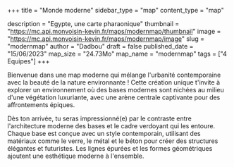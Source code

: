+++
title = "Monde moderne"
sidebar_type = "map"
content_type = "map"

description = "Egypte, une carte pharaonique"
thumbnail = "https://mc.api.monvoisin-kevin.fr/maps/modernmap/thumbnail"
image = "https://mc.api.monvoisin-kevin.fr/maps/modernmap/image"
slug = "modernmap"
author = "Dadbou"
draft = false
published_date = "15/06/2023"
map_size = "24.73Mo"
map_name = "modernmap"
tags = ["4 Equipes"]
+++


Bienvenue dans une map moderne qui mélange l'urbanité contemporaine avec la beauté de la nature environnante ! Cette création unique t'invite à explorer un environnement où des bases modernes sont nichées au milieu d'une végétation luxuriante, avec une arène centrale captivante pour des affrontements épiques.

Dès ton arrivée, tu seras impressionné(e) par le contraste entre l'architecture moderne des bases et le cadre verdoyant qui les entoure. Chaque base est conçue avec un style contemporain, utilisant des matériaux comme le verre, le métal et le béton pour créer des structures élégantes et futuristes. Les lignes épurées et les formes géométriques ajoutent une esthétique moderne à l'ensemble.